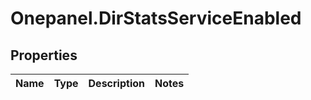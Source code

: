 # Onepanel.DirStatsServiceEnabled

## Properties
Name | Type | Description | Notes
------------ | ------------- | ------------- | -------------


